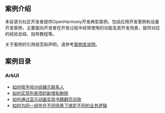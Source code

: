 ## 案例介绍

本目录为社区开发者提供OpenHarmony开发典型案例，包括应用开发案例和设备开发案例，主要面向开发者在开发过程中经常使用的功能及其开发场景，提供对应的经验总结、指导教程等。

关于案例的引用规范和声明，请参考[案例库说明](operation-regulations.md)。

## 案例目录

### ArkUI
- [如何按字母分组展示联系人](how-to-group-contacts-with-alphabet.md)
- [如何实现列表项的新增和删除](how-to-add-delete-listitems.md)
- [如何通过显示动画实现书籍翻页动效](book-flip-animation.md)
- [如何为同一组件在不同场景下绑定不同的业务逻辑](how-to-bind-different-operations-for-one-bundle.md)




